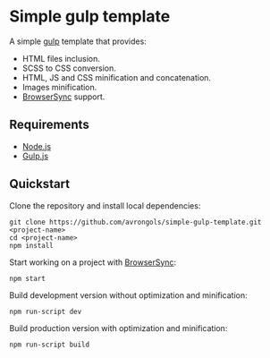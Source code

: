 # Simple gulp template

A simple [gulp](http://gulpjs.com) template that provides:

- HTML files inclusion.
- SCSS to CSS conversion.
- HTML, JS and CSS minification and concatenation.
- Images minification.
- [BrowserSync](http://browsersync.io) support.

## Requirements

- [Node.js](http://nodejs.org)
- [Gulp.js](http://gulpjs.com)

## Quickstart

Clone the repository and install local dependencies:
```
git clone https://github.com/avrongols/simple-gulp-template.git <project-name>
cd <project-name>
npm install
```

Start working on a project with [BrowserSync](http://browsersync.io):
```
npm start
```

Build development version without optimization and minification:
```
npm run-script dev
```

Build production version with optimization and minification:
```
npm run-script build
```
